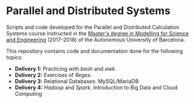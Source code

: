 # Parallel and Distributed Systems
Scripts and code developed for the Parallel and Distributed Calculation Systems course instructed in the [Master's degree in Modelling for Science and Engineering](http://www.uab.cat/web/estudiar/official-master-s-degrees/general-information/modelling-for-science-and-engineering-1096480962610.html?param1=1307112830469) (2017-2018) of the Autonomous University of Barcelona.

This repository contains code and documentation done for the following topics:
 - **Delivery 1:** Practicing with _bash_ and _awk_.
 - **Delivery 2:** Exercises of _Regex_.
 - **Delivery 3:** Relational Databases: MySQL/MariaDB
 - **Delivery 4:** _Hadoop_ and _Spark_. Introduction to Big Data and Cloud Computing
